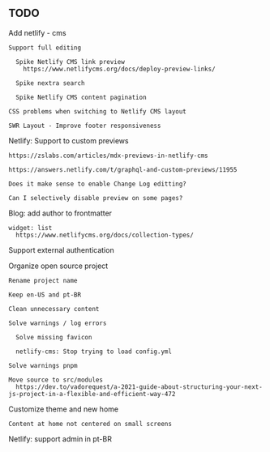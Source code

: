 

## TODO
  
  Add netlify - cms

    Support full editing 

      Spike Netlify CMS link preview
        https://www.netlifycms.org/docs/deploy-preview-links/

      Spike nextra search

      Spike Netlify CMS content pagination

    CSS problems when switching to Netlify CMS layout

    SWR Layout - Improve footer responsiveness

  Netlify: Support to custom previews
  
    https://zslabs.com/articles/mdx-previews-in-netlify-cms

    https://answers.netlify.com/t/graphql-and-custom-previews/11955

    Does it make sense to enable Change Log editting?

    Can I selectively disable preview on some pages?

  Blog: add author to frontmatter

    widget: list
      https://www.netlifycms.org/docs/collection-types/

  Support external authentication

  Organize open source project

    Rename project name
  
    Keep en-US and pt-BR
  
    Clean unnecessary content
  
    Solve warnings / log errors

      Solve missing favicon

      netlify-cms: Stop trying to load config.yml

    Solve warnings pnpm

    Move source to src/modules
      https://dev.to/vadorequest/a-2021-guide-about-structuring-your-next-js-project-in-a-flexible-and-efficient-way-472

  Customize theme and new home

    Content at home not centered on small screens

  Netlify: support admin in pt-BR